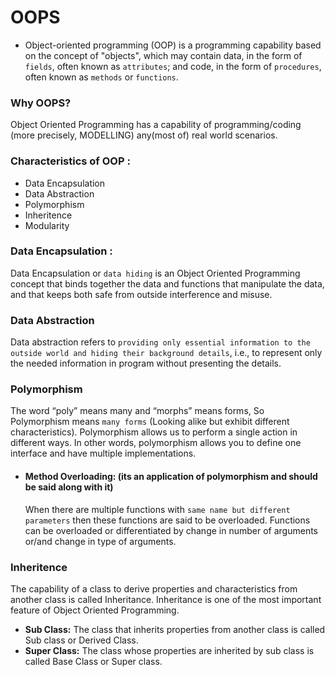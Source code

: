 # OOPS
  * Object-oriented programming (OOP) is a programming capability based on the concept of "objects", which may contain data, in the form of `fields`, often known as `attributes`; and code, in the form of `procedures`, often known as `methods` or `functions`.
  
### Why OOPS?
  Object Oriented Programming has a capability of programming/coding (more precisely, MODELLING) any(most of) real world scenarios.
  
### Characteristics of OOP :
  * Data Encapsulation
  * Data Abstraction
  * Polymorphism
  * Inheritence
  * Modularity

### Data Encapsulation : 
  Data Encapsulation or `data hiding` is an Object Oriented Programming concept that binds together the data and functions that manipulate the data, and that keeps both safe from outside interference and misuse.

### Data Abstraction
  Data abstraction refers to `providing only essential information to the outside world and hiding their background details`, i.e., to represent only the needed information in program without presenting the details.

### Polymorphism
  The word “poly” means many and “morphs” means forms, So Polymorphism means `many forms` (Looking alike but exhibit different characteristics).
  Polymorphism allows us to perform a single action in different ways. In other words, polymorphism allows you to define one interface and have multiple implementations. 
  
  * #### Method Overloading: (its an application of polymorphism and should be said along with it)
    When there are multiple functions with `same name but different parameters` then these functions are said to be overloaded. Functions can be overloaded or differentiated by change in number of arguments or/and change in type of arguments.
   
###  Inheritence
 The capability of a class to derive properties and characteristics from another class is called Inheritance. Inheritance is one of the   most important feature of Object Oriented Programming.
 
 * __Sub Class:__ The class that inherits properties from another class is called Sub class or Derived Class.
 * __Super Class:__ The class whose properties are inherited by sub class is called Base Class or Super class.
